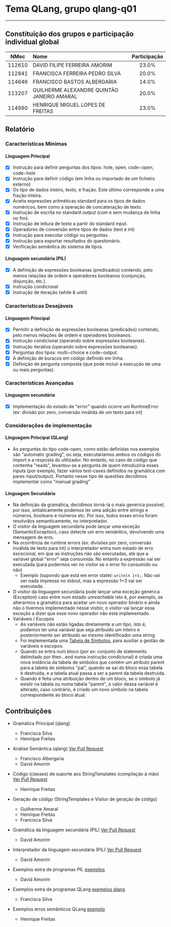 # Tema **QLang**, grupo **qlang-q01**
-----

## Constituição dos grupos e participação individual global

| NMec | Nome | Participação |
|:---:|:---|:---:|
| 112610 | DAVID FILIPE FERREIRA AMORIM | 23.0% |
| 112841 | FRANCISCA FERREIRA PEDRO SILVA | 20.0% |
| 114646 | FRANCISCO BASTOS ALBERGARIA | 14.0% |
| 113207 | GUILHERME ALEXANDRE QUINTÃO JANEIRO AMARAL | 20.0% |
| 114990 | HENRIQUE MIGUEL LOPES DE FREITAS | 23.0% |

## Relatório

### Características Mínimas

#### Linguagem Principal

- [x] Instrução para definir perguntas dos tipos: hole, open, code−open, code−hole
- [x] Instrução para definir código (em linha ou importado de um ficheiro externo)
- [x] Os tipo de dados inteiro, texto, e fração. Este último corresponde a uma fração inteira.
- [x] Aceita expressões aritméticas standard para os tipos de dados numéricos, bem como a operação de concatenação de texto.
- [x] Instrução de escrita no standard output (com e sem mudança de linha no fim).
- [x] Instrução de leitura de texto a partir do standard input.
- [x] Operadores de conversão entre tipos de dados (text e int)
- [x] Instrução para executar código ou perguntas.
- [x] Instrução para exportar resultados do questionário.
- [x] Verificação semântica do sistema de tipos.

#### Linguagem secundária (PIL)

- [x] A definição de expressões booleanas (predicados) contendo, pelo menos relações de ordem e operadores booleanos (conjunção, disjunção, etc.).
- [x] Instrução condicional
- [x] Instrução de iteração (while & until)

### Características Desejáveis

#### Linguagem Principal

- [x] Permitir a definição de expressões booleanas (predicados) contendo, pelo menos relações de ordem e operadores booleanos.
- [x] Instrução condicional (operando sobre expressões booleanas).
- [x] Instrução iterativa (operando sobre expressões booleanas).
- [x] Perguntas dos tipos: multi−choice e code−output.
- [x] A definição de buracos em código definido em linha.
- [x] Definição de pergunta composta (que pode incluir a execução de uma ou mais perguntas).

### Características Avançadas

#### Linguagem secundária

- [x] Implementação do estado de "error" quando ocorre um RuntimeError (ex: divisão por zero, conversão inválida de um texto para int)


### Considerações de implementação

#### Linguagem Principal (QLang)

- As perguntas do tipo code-open, como estão definidas nos exemplos são "automatic grading", ou seja, executaríamos ambos os códigos do import e a resposta do utilizador. No entanto, no caso de código que contenha "reads", levantou-se a pergunta de quem introduziria esses inputs (por exemplo, fazer vários test-cases definidos na gramática com pares input/output). Portanto nesse tipo de questões decidimos implementar como "manual grading"

#### Linguagem Secundária

- Na definição da gramática, decidimos torná-la o mais genérica possível, por isso, sintaticamente podemos ter uma adição entre strings e números, booleans e números etc. Por isso, todos esses erros foram resolvidos semanticamente, no interpretador.
- O visitor da linguagem secundária pode lançar uma exceção (SemanticException), caso detecte um erro semântico, devolvendo uma mensagem de erro.
- Na ocorrência de runtime errors (ex: divisões por zero, conversão inválida de texto para int) o interpretador entra num estado de erro excecional, em que as instruções não são executadas, até que a variável global "error" seja consumida. No entanto a expressão vai ser executada (para podermos ver no visitor se o error foi consumido ou não)
    - Exemplo (supondo que está em error state): `writeln 1+3;`. Não vai ser nada impresso no stdout, mas a expressão 1+3 vai ser executada.
- O visitor da linguagem secundária pode lançar uma exceção genérica (Exception) caso entre num estado _unreachable_ isto é, por exemplo, se alterarmos a gramática para aceitar um novo operador binário e ainda não o tivermos implementado nesse visitor, o visitor vai lançar essa exceção a dizer que esse novo operador não está implementado.
- Variáveis / Escopos
    - As variáveis não estão ligadas diretamente a um tipo, isto é, podemos ter uma variável que seja atribuído um inteiro e posteriormente ser atribuido ao mesmo identificador uma string.
    - Foi implementada uma [Tabela de Símbolos](./src/SymbolTable.py), para auxiliar a gestão de variáveis e escopos.
    - Quando se entra num bloco (por ex: conjunto de statements delimitado por then...end numa instrução condicional) é criada uma nova instância da tabela de símbolos que contém um atributo parent para a tabela de símbolos "pai", quando se sai do bloco essa tabela é destruída, e a tabela atual passa a ser a parent da tabela destruída.
    - Quando é feita uma atribuição dentro de um bloco, se o símbolo já existir na tabela ou numa tabela "parent", o valor dessa variável é alterado, caso contrário, é criado um novo símbolo na tabela correspondente ao bloco atual.


## Contribuições

- Gramática Principal (qlang)
    - Francisca Silva
    - Henrique Freitas

- Análise Semântica (qlang) [Ver Pull Request](https://github.com/detiuaveiro/qlang-q01/pull/8)
    - Francisco Albergaria
    - David Amorim

- Código (classes) de suporte aos StringTemplates (compilação à mão) [Ver Pull Request](https://github.com/detiuaveiro/qlang-q01/pull/6)
    - Henrique Freitas

- Geração de código (StringTemplates e Visitor de geração de código)
    - Guilherme Amaral
    - Henrique Freitas
    - Francisca Silva

- Gramática da linguagem secundária (PIL) [Ver Pull Request](https://github.com/detiuaveiro/qlang-q01/pull/1)
    - David Amorim

- Interpretador da linguagem secundária (PIL) [Ver Pull Request](https://github.com/detiuaveiro/qlang-q01/pull/1)
    - David Amorim

- Exemplos extra de programas PIL [exemplos](./examples/custom)
    - David Amorim

- Exemplos extra de programas QLang [exemplos qlang](./examples/custom-qlang)
    - Francisca Silva

- Exemplos erros semânticos QLang [exemplo](./examples/semantic-tester.q)
    - Henrique Freitas
